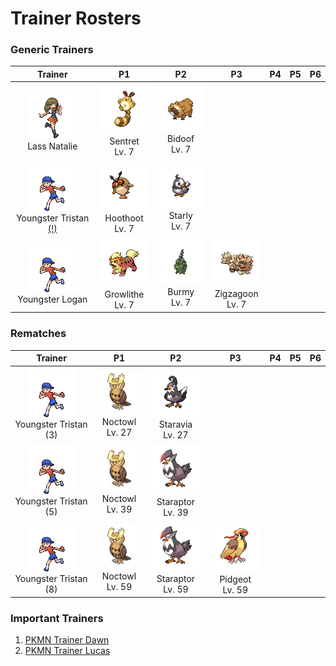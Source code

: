 # Trainer Rosters

### Generic Trainers

| Trainer | P1 | P2 | P3 | P4 | P5 | P6 |
|:-------:|:--:|:--:|:--:|:--:|:--:|:--:|
| ![Lass Natalie](../../assets/trainers/lass.png)<br>Lass Natalie | ![Sentret](../../assets/sprites/sentret/front.gif)<br>Sentret<br>Lv. 7 | ![Bidoof](../../assets/sprites/bidoof/front.gif)<br>Bidoof<br>Lv. 7 |
| ![Youngster Tristan [(!)](#rematches)](../../assets/trainers/youngster.png)<br>Youngster Tristan [(!)](#rematches) | ![Hoothoot](../../assets/sprites/hoothoot/front.gif)<br>Hoothoot<br>Lv. 7 | ![Starly](../../assets/sprites/starly/front.gif)<br>Starly<br>Lv. 7 |
| ![Youngster Logan](../../assets/trainers/youngster.png)<br>Youngster Logan | ![Growlithe](../../assets/sprites/growlithe/front.gif)<br>Growlithe<br>Lv. 7 | ![Burmy](../../assets/sprites/burmy/front.gif)<br>Burmy<br>Lv. 7 | ![Zigzagoon](../../assets/sprites/zigzagoon/front.gif)<br>Zigzagoon<br>Lv. 7 |


### Rematches

| Trainer | P1 | P2 | P3 | P4 | P5 | P6 |
|:-------:|:--:|:--:|:--:|:--:|:--:|:--:|
| ![Youngster Tristan (3)](../../assets/trainers/youngster.png)<br>Youngster Tristan (3) | ![Noctowl](../../assets/sprites/noctowl/front.gif)<br>Noctowl<br>Lv. 27 | ![Staravia](../../assets/sprites/staravia/front.gif)<br>Staravia<br>Lv. 27 |
| ![Youngster Tristan (5)](../../assets/trainers/youngster.png)<br>Youngster Tristan (5) | ![Noctowl](../../assets/sprites/noctowl/front.gif)<br>Noctowl<br>Lv. 39 | ![Staraptor](../../assets/sprites/staraptor/front.gif)<br>Staraptor<br>Lv. 39 |
| ![Youngster Tristan (8)](../../assets/trainers/youngster.png)<br>Youngster Tristan (8) | ![Noctowl](../../assets/sprites/noctowl/front.gif)<br>Noctowl<br>Lv. 59 | ![Staraptor](../../assets/sprites/staraptor/front.gif)<br>Staraptor<br>Lv. 59 | ![Pidgeot](../../assets/sprites/pidgeot/front.gif)<br>Pidgeot<br>Lv. 59 |


### Important Trainers

1. [PKMN Trainer Dawn](important_trainers.md#pkmn-trainer-dawn)
1. [PKMN Trainer Lucas](important_trainers.md#pkmn-trainer-lucas)
